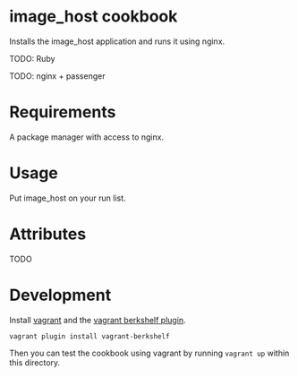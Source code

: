 # image_host cookbook

Installs the image_host application and runs it using nginx.

TODO: Ruby

TODO: nginx + passenger

# Requirements

A package manager with access to nginx.

# Usage

Put image_host on your run list.

# Attributes

TODO

# Development

Install [vagrant][vagrant] and the [vagrant berkshelf plugin][vagrant-berkshelf].

    vagrant plugin install vagrant-berkshelf

Then you can test the cookbook using vagrant by running `vagrant up` within this directory.

[vagrant]: http://www.vagrantup.com/
[vagrant-berkshelf]: https://github.com/RiotGames/vagrant-berkshelf
